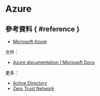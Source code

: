 # Azure

## 參考資料 { #reference }

  - [Microsoft Azure](https://azure.microsoft.com/en-us/)

文件：

  - [Azure documentation | Microsoft Docs](https://docs.microsoft.com/en-us/azure/)

更多：

  - [Active Directory](azure-ad.md)
  - [Zero Trust Network](azure-zerotrust.md)
